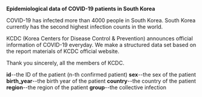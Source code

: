 **Epidemiological data of COVID-19 patients in South Korea**

COVID-19 has infected more than 4000 people in South Korea.
South Korea currently has the second highest infection counts in the world.

KCDC (Korea Centers for Disease Control & Prevention) announces official information of COVID-19 everyday.
We make a structured data set based on the report materials of KCDC official website.

Thank you sincerely, all the members of KCDC.


**id**--the ID of the patient (n-th confirmed patient)
**sex**--the sex of the patient
**birth_year**--the birth year of the patient
**country**--the country of the patient
**region**--the region of the patient
**group**--the collective infection
